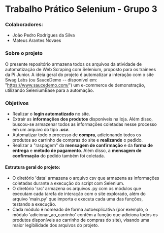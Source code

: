 # Trabalho Prático Selenium - Grupo 3 

### Colaboradores: 
- João Pedro Rodrigues da Silva
- Mateus Arantes Novaes 

### Sobre o projeto
O presente repositório armazena todos os arquivos da atividade de automatização de Web Scraping com Selenium, proposto para os trainees da Pi Junior. 
A ideia geral do projeto é automatizar a interação com o site Swag Labs (ou SauceDemo -- disponível em: "https://www.saucedemo.com/") um e-commerce de demonstração, utilizando SeleniumBase para a automação. 

### Objetivos
- Realizar o **login automatizado** no site.
- Extrair as **informações dos produtos** disponíveis na loja. Além disso, buscou-se armazenar todos as informações coletadas nesse processo em um arquivo do tipo **.csv**. 
- Automatizar todo o processo de **compra**, adicionando todos os produtos ao carrinho de compras do site  e **realizando** o pedido.
- Realizar a "raspagem" da **mensagem de confirmação** e da **forma de entrega** e **método de pagamento**. Além disso, a **mensagem de confirmação** do pedido também foi coletada. 

#### Estrutura geral do projeto: 
- O diretório 'data' armazena o arquivo csv que armazena as informações coletadas durante a execução do script com Selenium.
- O diretório 'src' armazena os arquivos .py com os módulos que executam cada tarefa de interação com o site explorado, além do arquivo 'main.py' que importa e executa cada uma das funções, testando a execução.
- Cada módulo é nomeado de forma autoexplicativa (por exemplo, o módulo 'adicionar_ao_carrinho' contêm a função que adiciona todos os produtos disponíveis ao carrinho de compras do site), visando uma maior legibilidade dos arquivos do projeto. 
